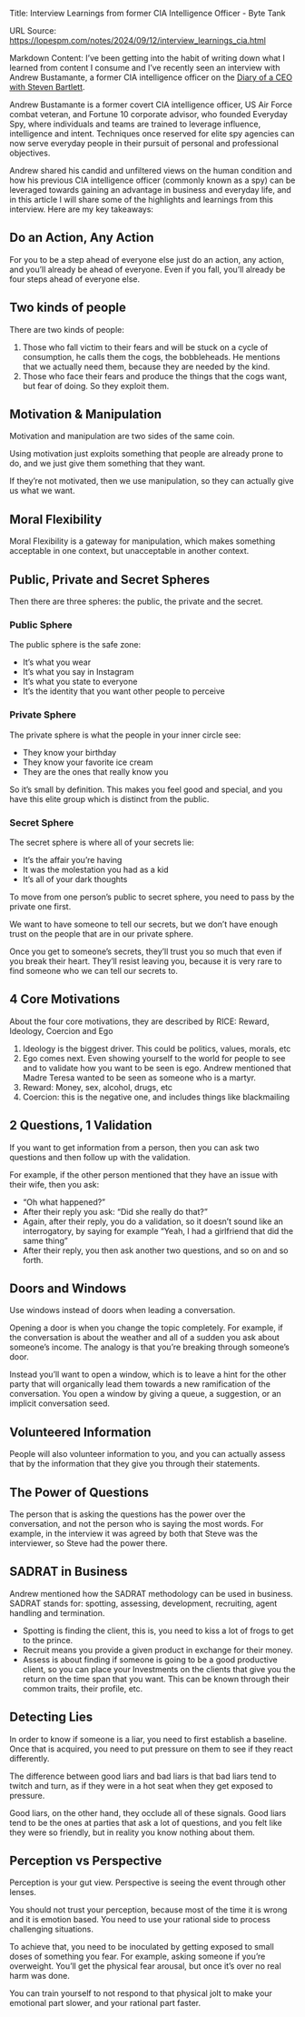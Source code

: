 Title: Interview Learnings from former CIA Intelligence Officer - Byte Tank

URL Source: https://lopespm.com/notes/2024/09/12/interview_learnings_cia.html

Markdown Content:
I’ve been getting into the habit of writing down what I learned from content I consume and I’ve recently seen an interview with Andrew Bustamante, a former CIA intelligence officer on the [Diary of a CEO with Steven Bartlett](https://www.youtube.com/watch?v=QVVe2rCHtN0).

Andrew Bustamante is a former covert CIA intelligence officer, US Air Force combat veteran, and Fortune 10 corporate advisor, who founded Everyday Spy, where individuals and teams are trained to leverage influence, intelligence and intent. Techniques once reserved for elite spy agencies can now serve everyday people in their pursuit of personal and professional objectives.

Andrew shared his candid and unfiltered views on the human condition and how his previous CIA intelligence officer (commonly known as a spy) can be leveraged towards gaining an advantage in business and everyday life, and in this article I will share some of the highlights and learnings from this interview. Here are my key takeaways:

[](https://lopespm.com/notes/2024/09/12/interview_learnings_cia.html#do-an-action-any-action)Do an Action, Any Action
---------------------------------------------------------------------------------------------------------------------

For you to be a step ahead of everyone else just do an action, any action, and you’ll already be ahead of everyone. Even if you fall, you’ll already be four steps ahead of everyone else.

[](https://lopespm.com/notes/2024/09/12/interview_learnings_cia.html#two-kinds-of-people)Two kinds of people
------------------------------------------------------------------------------------------------------------

There are two kinds of people:

1.  Those who fall victim to their fears and will be stuck on a cycle of consumption, he calls them the cogs, the bobbleheads. He mentions that we actually need them, because they are needed by the kind.
2.  Those who face their fears and produce the things that the cogs want, but fear of doing. So they exploit them.

[](https://lopespm.com/notes/2024/09/12/interview_learnings_cia.html#motivation--manipulation)Motivation & Manipulation
-----------------------------------------------------------------------------------------------------------------------

Motivation and manipulation are two sides of the same coin.

Using motivation just exploits something that people are already prone to do, and we just give them something that they want.

If they’re not motivated, then we use manipulation, so they can actually give us what we want.

[](https://lopespm.com/notes/2024/09/12/interview_learnings_cia.html#moral-flexibility)Moral Flexibility
--------------------------------------------------------------------------------------------------------

Moral Flexibility is a gateway for manipulation, which makes something acceptable in one context, but unacceptable in another context.

[](https://lopespm.com/notes/2024/09/12/interview_learnings_cia.html#public-private-and-secret-spheres)Public, Private and Secret Spheres
-----------------------------------------------------------------------------------------------------------------------------------------

Then there are three spheres: the public, the private and the secret.

### [](https://lopespm.com/notes/2024/09/12/interview_learnings_cia.html#public-sphere)Public Sphere

The public sphere is the safe zone:

*   It’s what you wear
*   It’s what you say in Instagram
*   It’s what you state to everyone
*   It’s the identity that you want other people to perceive

### [](https://lopespm.com/notes/2024/09/12/interview_learnings_cia.html#private-sphere)Private Sphere

The private sphere is what the people in your inner circle see:

*   They know your birthday
*   They know your favorite ice cream
*   They are the ones that really know you

So it’s small by definition. This makes you feel good and special, and you have this elite group which is distinct from the public.

### [](https://lopespm.com/notes/2024/09/12/interview_learnings_cia.html#secret-sphere)Secret Sphere

The secret sphere is where all of your secrets lie:

*   It’s the affair you’re having
*   It was the molestation you had as a kid
*   It’s all of your dark thoughts

To move from one person’s public to secret sphere, you need to pass by the private one first.

We want to have someone to tell our secrets, but we don’t have enough trust on the people that are in our private sphere.

Once you get to someone’s secrets, they’ll trust you so much that even if you break their heart. They’ll resist leaving you, because it is very rare to find someone who we can tell our secrets to.

[](https://lopespm.com/notes/2024/09/12/interview_learnings_cia.html#core-motivations)4 Core Motivations
--------------------------------------------------------------------------------------------------------

About the four core motivations, they are described by RICE: Reward, Ideology, Coercion and Ego

1.  Ideology is the biggest driver. This could be politics, values, morals, etc
2.  Ego comes next. Even showing yourself to the world for people to see and to validate how you want to be seen is ego. Andrew mentioned that Madre Teresa wanted to be seen as someone who is a martyr.
3.  Reward: Money, sex, alcohol, drugs, etc
4.  Coercion: this is the negative one, and includes things like blackmailing

[](https://lopespm.com/notes/2024/09/12/interview_learnings_cia.html#questions-1-validation)2 Questions, 1 Validation
---------------------------------------------------------------------------------------------------------------------

If you want to get information from a person, then you can ask two questions and then follow up with the validation.

For example, if the other person mentioned that they have an issue with their wife, then you ask:

*   “Oh what happened?”
*   After their reply you ask: “Did she really do that?”
*   Again, after their reply, you do a validation, so it doesn’t sound like an interrogatory, by saying for example “Yeah, I had a girlfriend that did the same thing”
*   After their reply, you then ask another two questions, and so on and so forth.

[](https://lopespm.com/notes/2024/09/12/interview_learnings_cia.html#doors-and-windows)Doors and Windows
--------------------------------------------------------------------------------------------------------

Use windows instead of doors when leading a conversation.

Opening a door is when you change the topic completely. For example, if the conversation is about the weather and all of a sudden you ask about someone’s income. The analogy is that you’re breaking through someone’s door.

Instead you’ll want to open a window, which is to leave a hint for the other party that will organically lead them towards a new ramification of the conversation. You open a window by giving a queue, a suggestion, or an implicit conversation seed.

[](https://lopespm.com/notes/2024/09/12/interview_learnings_cia.html#volunteered-information)Volunteered Information
--------------------------------------------------------------------------------------------------------------------

People will also volunteer information to you, and you can actually assess that by the information that they give you through their statements.

[](https://lopespm.com/notes/2024/09/12/interview_learnings_cia.html#the-power-of-questions)The Power of Questions
------------------------------------------------------------------------------------------------------------------

The person that is asking the questions has the power over the conversation, and not the person who is saying the most words. For example, in the interview it was agreed by both that Steve was the interviewer, so Steve had the power there.

[](https://lopespm.com/notes/2024/09/12/interview_learnings_cia.html#sadrat-in-business)SADRAT in Business
----------------------------------------------------------------------------------------------------------

Andrew mentioned how the SADRAT methodology can be used in business. SADRAT stands for: spotting, assessing, development, recruiting, agent handling and termination.

*   Spotting is finding the client, this is, you need to kiss a lot of frogs to get to the prince.
*   Recruit means you provide a given product in exchange for their money.
*   Assess is about finding if someone is going to be a good productive client, so you can place your Investments on the clients that give you the return on the time span that you want. This can be known through their common traits, their profile, etc.

[](https://lopespm.com/notes/2024/09/12/interview_learnings_cia.html#detecting-lies)Detecting Lies
--------------------------------------------------------------------------------------------------

In order to know if someone is a liar, you need to first establish a baseline. Once that is acquired, you need to put pressure on them to see if they react differently.

The difference between good liars and bad liars is that bad liars tend to twitch and turn, as if they were in a hot seat when they get exposed to pressure.

Good liars, on the other hand, they occlude all of these signals. Good liars tend to be the ones at parties that ask a lot of questions, and you felt like they were so friendly, but in reality you know nothing about them.

[](https://lopespm.com/notes/2024/09/12/interview_learnings_cia.html#perception-vs-perspective)Perception vs Perspective
------------------------------------------------------------------------------------------------------------------------

Perception is your gut view. Perspective is seeing the event through other lenses.

You should not trust your perception, because most of the time it is wrong and it is emotion based. You need to use your rational side to process challenging situations.

To achieve that, you need to be inoculated by getting exposed to small doses of something you fear. For example, asking someone if you’re overweight. You’ll get the physical fear arousal, but once it’s over no real harm was done.

You can train yourself to not respond to that physical jolt to make your emotional part slower, and your rational part faster.
